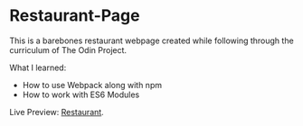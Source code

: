 # Restaurant-Page

This is a barebones restaurant webpage created while following through the curriculum of The Odin Project.

What I learned:
- How to use Webpack along with npm
- How to work with ES6 Modules

Live Preview: [Restaurant](https://heyyayesh.github.io/restaurant-page).